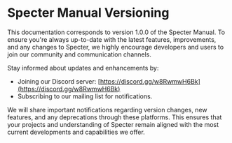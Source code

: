 # Specter Manual Versioning

This documentation corresponds to version 1.0.0 of the Specter Manual. To ensure you're always up-to-date with the latest features, improvements, and any changes to Specter, we highly encourage developers and users to join our community and communication channels.

Stay informed about updates and enhancements by:

* Joining our Discord server: [https://discord.gg/w8RwmwH6Bk](https://discord.gg/w8RwmwH6Bk)
* Subscribing to our mailing list for notifications.

We will share important notifications regarding version changes, new features, and any deprecations through these platforms. This ensures that your projects and understanding of Specter remain aligned with the most current developments and capabilities we offer.
